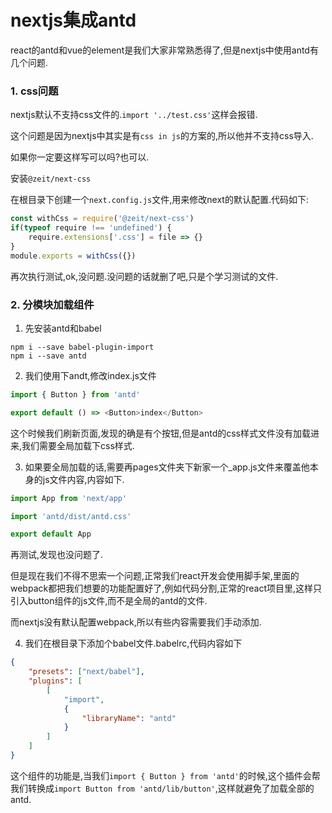 # nextjs集成antd
react的antd和vue的element是我们大家非常熟悉得了,但是nextjs中使用antd有几个问题.
### 1. css问题
nextjs默认不支持css文件的.`import '../test.css'`这样会报错.

这个问题是因为nextjs中其实是有`css in js`的方案的,所以他并不支持css导入.

如果你一定要这样写可以吗?也可以.

安装`@zeit/next-css`

在根目录下创建一个`next.config.js`文件,用来修改next的默认配置.代码如下:
```js
const withCss = require('@zeit/next-css')
if(typeof require !== 'undefined') {
    require.extensions['.css'] = file => {}
}
module.exports = withCss({})
```
再次执行测试,ok,没问题.没问题的话就删了吧,只是个学习测试的文件.

### 2. 分模块加载组件
1. 先安装antd和babel
```
npm i --save babel-plugin-import
npm i --save antd
```

2. 我们使用下andt,修改index.js文件
```js
import { Button } from 'antd'

export default () => <Button>index</Button>
```
这个时候我们刷新页面,发现的确是有个按钮,但是antd的css样式文件没有加载进来,我们需要全局加载下css样式.

3. 如果要全局加载的话,需要再pages文件夹下新家一个_app.js文件来覆盖他本身的js文件内容,内容如下.
```js
import App from 'next/app'

import 'antd/dist/antd.css'

export default App
```
再测试,发现也没问题了.

但是现在我们不得不思索一个问题,正常我们react开发会使用脚手架,里面的webpack都把我们想要的功能配置好了,例如代码分割,正常的react项目里,这样只引入button组件的js文件,而不是全局的antd的文件.

而nextjs没有默认配置webpack,所以有些内容需要我们手动添加.

4. 我们在根目录下添加个babel文件.babelrc,代码内容如下
```json
{
    "presets": ["next/babel"],
    "plugins": [
        [
            "import",
            {
                "libraryName": "antd"
            }
        ]
    ]
}
```
这个组件的功能是,当我们`import { Button } from 'antd'`的时候,这个插件会帮我们转换成`import Button from 'antd/lib/button'`,这样就避免了加载全部的antd.
